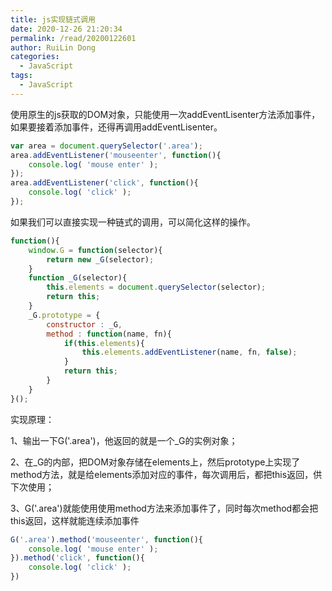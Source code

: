 ```yaml
---
title: js实现链式调用
date: 2020-12-26 21:20:34
permalink: /read/20200122601
author: RuiLin Dong
categories:
  - JavaScript
tags:
  - JavaScript
---
```

使用原生的js获取的DOM对象，只能使用一次addEventLisenter方法添加事件，如果要接着添加事件，还得再调用addEventLisenter。
<!-- more -->
```js
var area = document.querySelector('.area');
area.addEventListener('mouseenter', function(){
    console.log( 'mouse enter' );
});
area.addEventListener('click', function(){
    console.log( 'click' );
});
```

如果我们可以直接实现一种链式的调用，可以简化这样的操作。
```js
function(){
    window.G = function(selector){
        return new _G(selector);
    }
    function _G(selector){
        this.elements = document.querySelector(selector);
        return this;
    }
    _G.prototype = {
        constructor : _G,
        method : function(name, fn){
            if(this.elements){
                this.elements.addEventListener(name, fn, false);
            }
            return this;
        }
    }
}();
```
实现原理：

1、输出一下G('.area')，他返回的就是一个_G的实例对象；

2、在_G的内部，把DOM对象存储在elements上，然后prototype上实现了method方法，就是给elements添加对应的事件，每次调用后，都把this返回，供下次使用；

3、G('.area')就能使用使用method方法来添加事件了，同时每次method都会把this返回，这样就能连续添加事件

```js
G('.area').method('mouseenter', function(){
    console.log( 'mouse enter' );
}).method('click', function(){
    console.log( 'click' );
})
```